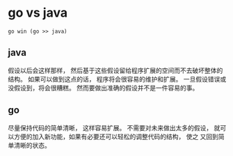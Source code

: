 # go vs java

    go win (go >> java)

## java

假设以后会这样那样， 然后基于这些假设留给程序扩展的空间而不去破坏整体的结构。
如果可以做到这点的话， 程序将会很容易的维护和扩展。
一旦假设错误或没假设到，将会很糟糕。 然而要做出准确的假设并不是一件容易的事。

## go

尽量保持代码的简单清晰， 这样容易扩展。 不需要对未来做出太多的假设，
就可以方便的加入新功能，如果有必要还可以轻松的调整代码的结构， 使之
又回到简单清晰的状态。